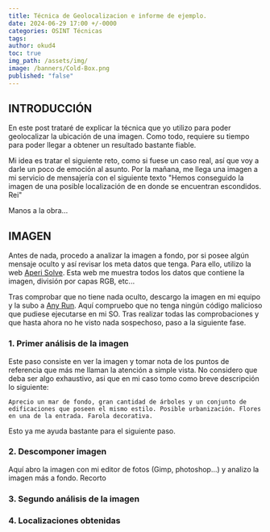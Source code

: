 ```yaml
---
title: Técnica de Geolocalizacion e informe de ejemplo.
date: 2024-06-29 17:00 +/-0000
categories: OSINT Técnicas
tags: 
author: okud4
toc: true
img_path: /assets/img/
image: /banners/Cold-Box.png
published: "false"
---
```


## INTRODUCCIÓN

En este post trataré de explicar la técnica que yo utilizo para poder geolocalizar la ubicación de una imagen. Como todo, requiere su tiempo para poder llegar a obtener un resultado bastante fiable.

Mi idea es tratar el siguiente reto, como si fuese un caso real, así que voy a darle un poco de emoción al asunto. Por la mañana, me llega una imagen a mi servicio de mensajería con el siguiente texto "Hemos conseguido la imagen de una posible localización de en donde se encuentran escondidos. Rei"

Manos a la obra...

## IMAGEN

Antes de nada, procedo a analizar la imagen a fondo, por si posee algún mensaje oculto y así revisar los meta datos que tenga. Para ello, utilizo la web [Aperi Solve](https://aperisolve.com). Esta web me muestra todos los datos que contiene la imagen, división por capas RGB, etc...

Tras comprobar que no tiene nada oculto, descargo la imagen en mi equipo y la subo a [Any Run](https://app.any.run). Aquí compruebo que no tenga ningún código malicioso que pudiese ejecutarse en mi SO. Tras realizar todas las comprobaciones y que hasta ahora no he visto nada sospechoso, paso a la siguiente fase.

### 1. Primer análisis de la imagen

Este paso consiste en ver la imagen y tomar nota de los puntos de referencia que más me llaman la atención a simple vista. No considero que deba ser algo exhaustivo, asi que en mi caso tomo como breve descripción lo siguiente:

```shell
Aprecio un mar de fondo, gran cantidad de árboles y un conjunto de edificaciones que poseen el mismo estilo. Posible urbanización. Flores en una de la entrada. Farola decorativa.
```


Esto ya me ayuda bastante para el siguiente paso.
### 2. Descomponer imagen

Aquí abro la imagen con mi editor de fotos (Gimp, photoshop...) y analizo la imagen más a fondo. Recorto 
### 3. Segundo análisis de la imagen

### 4. Localizaciones obtenidas 
